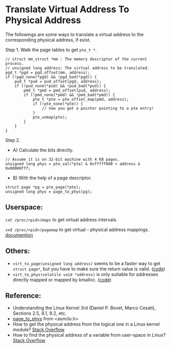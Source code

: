 # Translate Virtual Address To Physical Address

The followings are some ways to translate a virtual address to the corresponding physical address, if exist.

Step 1. Walk the page tables to get `pte_t *`.

```
// struct mm_struct *mm : The memory descriptor of the current process.
// unsigned long address: The virtual address to be translated.
pgd_t *pgd = pgd_offset(mm, address);
if (!pgd_none(*pgd) && !pgd_bad(*pgd)) {
    pud_t *pud = pud_offset(pgd, address);
    if (!pud_none(*pud) && !pud_bad(*pud)) {
        pmd_t *pmd = pmd_offset(pud, address);
        if (!pmd_none(*pmd) && !pmd_bad(*pmd)) {
            pte_t *pte = pte_offset_map(pmd, address);
            if (!pte_none(*pte)) {
                // now you get a pointer pointing to a pte entry!
            }
            pte_unmap(pte);
        }
    }
}       
```

Step 2.

- A) Calculate the bits directly.

```
// Assume it is on 32-bit machine with 4 KB pages.
unsigned long phys = pte_val(*pte) & 0xfffff000 + address & 0x00000fff;
```

- B) With the help of a page descriptor.

```
struct page *pg = pte_page(*pte);
unsigned long phys = page_to_phys(pg);
```

## Userspace:

`cat /proc/<pid>/maps` to get virtual address intervals.

`xxd /proc/<pid>/pagemap` to get virtual - physical address mappings. [documention](https://www.mjmwired.net/kernel/Documentation/vm/pagemap.txt)

## Others:

- `virt_to_page(unsigned long address)` seems to be a faster way to get `struct page*`, but you have to make sure the return value is valid. ([code](https://elixir.free-electrons.com/linux/v3.9/source/arch/x86/include/asm/page.h#L63))
- `virt_to_phys(volatile void *address)` is only suitable for addresses directly mapped or mapped by kmalloc. ([code](https://elixir.free-electrons.com/linux/v3.9/source/arch/x86/include/asm/io.h#L111))

## Reference:

- Understanding the Linux Kernel 3rd (Daniel P. Bovet, Marco Cesati), Sections 2.5, 8.1, 9.2, etc.
- [page_to_phys](https://elixir.free-electrons.com/linux/v3.9/source/arch/x86/include/asm/io.h#L137) from <asm/io.h>
- How to get the physical address from the logical one in a Linux kernel module? [Stack Overflow](https://stackoverflow.com/questions/6252063/how-to-get-the-physical-address-from-the-logical-one-in-a-linux-kernel-module)
- How to find the physical address of a variable from user-space in Linux? [Stack Overflow](https://stackoverflow.com/questions/2440385/how-to-find-the-physical-address-of-a-variable-from-user-space-in-linux/13949855)